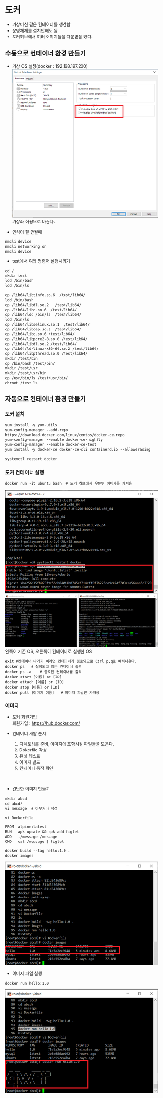 # 도커
- 가상머신 같은 컨테이너를 생산함
- 운영체제를 설치안해도 됨
- 도커허브에서 여러 이미지들을 다운받을 있다.

## 수동으로 컨테이너 환경 만들기
- 가상 OS 설정(docker : 192.168.197.200)
![image](./image/docker/1.png)<br/>
가상화 허용으로 바꾼다.<br/>

- 인식이 잘 안될때
```shell
nmcli device
nmcli networking on
nmcli device
```

- test에서 여러 명령어 실행시키기
```shell
cd /
mkdir test
ldd /bin/bash
ldd /bin/ls

cp /lib64/libtinfo.so.6  /test/lib64/
ldd /bin/bash
cp /lib64/libdl.so.2   /test/lib64/
cp /lib64/libc.so.6  /test/lib64/
cp /lib64/ldd /bin/ls  /test/lib64/
ldd /bin/ls
cp /lib64/libselinux.so.1  /test/lib64/
cp /lib64/libcap.so.2  /test/lib64/
cp /lib64/libc.so.6 /test/lib64/
cp /lib64/libpcre2-8.so.0 /test/lib64/
cp /lib64/libdl.so.2 /test/lib64/
cp /lib64/ld-linux-x86-64.so.2 /test/lib64/
cp /lib64/libpthread.so.0 /test/lib64/
mkdir /test/bin
cp /bin/bash /test/bin/
mkdir /test/usr
mkdir /test/usr/bin
cp /usr/bin/ls /test/usr/bin/
chroot /test ls
```

## 자동으로 컨테이너 환경 만들기

### 도커 설치
```shell
yum install -y yum-utils 
yum-config-manager --add-repo https://download.docker.com/linux/centos/docker-ce.repo
yum-config-manager --enable docker-ce-nightly
yum-config-manager --enable docker-ce-test
yum install -y docker-ce docker-ce-cli containerd.io --allowerasing

systemctl restart docker
```

### 도커 컨테이너 실행
```shell
docker run -it ubuntu bash  # 도커 허브에서 우분투 이미지를 가져옴
```
![image](./image/docker/2.png)<br/>
![image](./image/docker/3.png)<br/>
왼쪽이 기존 OS, 오른쪽이 컨테이너로 실행한 OS<br/>

```shell
exit #컨테이너 나가기 이러면 컨테이너가 종료되므로 Ctrl p,q로 빠져나온다.
docker ps   # 실행되고 있는 컨테이너 출력
docker ps -a    # 종료된 컨테이너를 출력
docker start [이름] or [ID]
docker attach [이름] or [ID]
docker stop [이름] or [ID]
docker pull [이미지 이름]   # 이미지 파일만 가져옴
```

### 이미지

- 도커 회원가입<br/>
회원가입 : https://hub.docker.com/ <br/>

- 컨테이너 개발 순서
    1. 디렉토리를 준비, 이미지에 포함시킬 파일들을 모은다.
    2. Dokerfile 작성
    3. 유닛 테스트
    4. 이미지 빌드
    5. 컨테이너 동작 확인
<br/><br/><br/>
- 간단한 이미지 만들기
```shell
mkdir abcd
cd abcd/
vi message  # 아무거나 작성
```
```shell
vi Dockerfile
```
```shell
FROM  alpine:latest
RUN   apk update && apk add figlet
ADD   ./message /message
CMD   cat /message | figlet
```

```shell
docker build --tag hello:1.0 .
docker images
```
![image](./image/docker/4.png)<br/>

- 이미지 파일 실행
```shell
docker run hello:1.0
```
![image](./image/docker/5.png)<br/>
